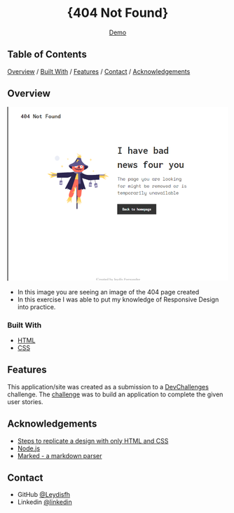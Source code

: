 <!-- Please update value in the {}  -->

<h1 align="center">{404 Not Found}</h1>

<div  align="center">
<a href="https://leydisfh.github.io/404-not-found-/"> Demo</a>  
</div>

<!-- TABLE OF CONTENTS -->

## Table of Contents

[Overview](#overview) <span>/</span> [Built With](#built-with) <span>/</span> [Features](#features) <span>/</span>
[Contact](#contact) <span>/</span> [Acknowledgements](#acknowledgements)

<!-- OVERVIEW -->

## Overview

![screenshot](not-found1.png )

-  In this image you are seeing an image of the 404 page created
- In this exercise I was able to put my knowledge of Responsive Design into practice.

### Built With

<!-- This section should list any major frameworks that you built your project using. Here are a few examples.-->

- [HTML](https://developer.mozilla.org/en-US/docs/Web/HTML)
- [CSS](https://devdocs.io/css/)

## Features

<!-- List the features of your application or follow the template. Don't share the figma file here :) -->

This application/site was created as a submission to a [DevChallenges](https://devchallenges.io/challenges) challenge. The [challenge](https://devchallenges.io/challenges/wBunSb7FPrIepJZAg0sY) was to build an application to complete the given user stories.


## Acknowledgements

<!-- This section should list any articles or add-ons/plugins that helps you to complete the project. This is optional but it will help you in the future. For exmpale -->

- [Steps to replicate a design with only HTML and CSS](https://devchallenges-blogs.web.app/how-to-replicate-design/)
- [Node.js](https://nodejs.org/)
- [Marked - a markdown parser](https://github.com/chjj/marked)

## Contact

- GitHub [@Leydisfh](https://github.com/Leydisfh)
- Linkedin [@linkedin](linkedin.com/in/leydis-fernández)

